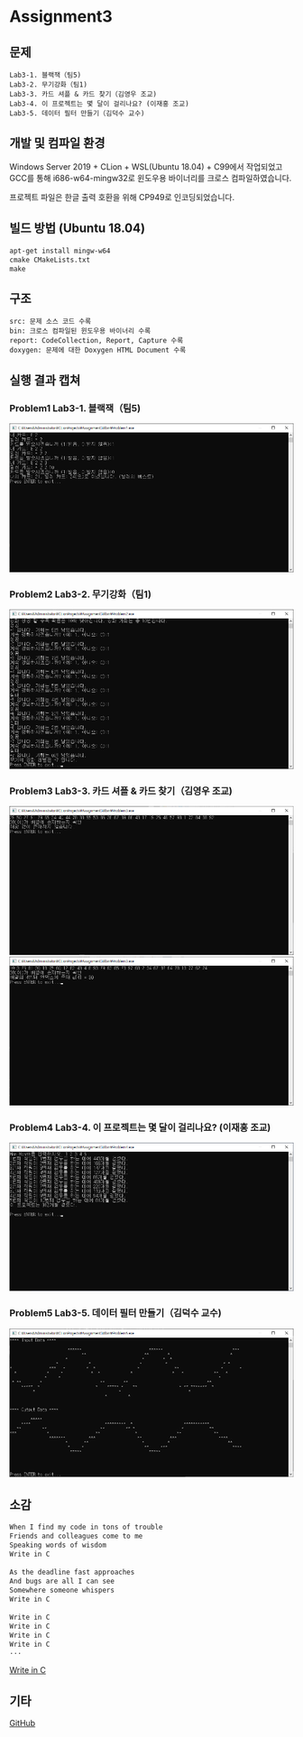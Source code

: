 # Assignment3

## 문제
```
Lab3-1. 블랙잭（팀5)
Lab3-2. 무기강화（팀1)
Lab3-3. 카드 셔플 & 카드 찾기（김영우 조교)
Lab3-4. 이 프로젝트는 몇 달이 걸리나요? (이재홍 조교)
Lab3-5. 데이터 필터 만들기（김덕수 교수)
```

## 개발 및 컴파일 환경
Windows Server 2019 + CLion + WSL(Ubuntu 18.04) + C99에서 작업되었고 GCC를 통해 i686-w64-mingw32로 윈도우용 바이너리를 크로스 컴파일하였습니다.

프로젝트 파일은 한글 출력 호환을 위해 CP949로 인코딩되었습니다.

## 빌드 방법 (Ubuntu 18.04)
```
apt-get install mingw-w64
cmake CMakeLists.txt
make
```

## 구조
```
src: 문제 소스 코드 수록
bin: 크로스 컴파일된 윈도우용 바이너리 수록
report: CodeCollection, Report, Capture 수록
doxygen: 문제에 대한 Doxygen HTML Document 수록
```

## 실행 결과 캡쳐
### Problem1	Lab3-1. 블랙잭（팀5)
![Problem1](./report/capture/Problem1.png)
### Problem2	Lab3-2. 무기강화（팀1)
![Problem2](./report/capture/Problem2.png)
### Problem3	Lab3-3. 카드 셔플 & 카드 찾기（김영우 조교)
![Problem3-1](./report/capture/Problem3-1.png)
![Problem3-2](./report/capture/Problem3-2.png)
### Problem4	Lab3-4. 이 프로젝트는 몇 달이 걸리나요? (이재홍 조교)
![Problem4](./report/capture/Problem4.png)
### Problem5	Lab3-5. 데이터 필터 만들기（김덕수 교수)
![Problem5](./report/capture/Problem5.png)

## 소감
```
When I find my code in tons of trouble
Friends and colleagues come to me
Speaking words of wisdom
Write in C

As the deadline fast approaches
And bugs are all I can see
Somewhere someone whispers
Write in C

Write in C
Write in C
Write in C
Write in C
···
```
[Write in C](https://www.youtube.com/watch?v=XHosLhPEN3k)

## 기타
[GitHub](https://github.com/refracta/koreatech-assignment/tree/master/CProgramming2)
